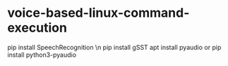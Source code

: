 # voice-based-linux-command-execution
pip install SpeechRecognition \n
pip install gSST
apt install pyaudio or pip install python3-pyaudio

